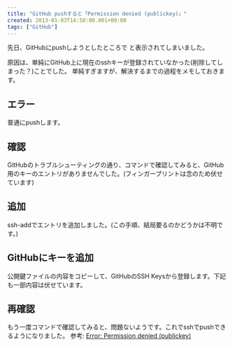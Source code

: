```yaml
---
title: "GitHub pushすると「Permission denied (publickey)」"
created: 2013-01-03T14:58:00.001+09:00
tags: ["GitHub"]
---
```

先日、GitHubにpushしようとしたところで と表示されてしまいました。

原因は、単純にGitHub上に現在のsshキーが登録されていなかった(削除してしまった？)ことでした。 単純すぎますが、解決するまでの過程をメモしておきます。
<!--more-->
## エラー

普通にpushします。

## 確認

GitHubのトラブルシューティングの通り、コマンドで確認してみると、GitHub用のキーのエントリがありませんでした。(フィンガープリントは念のため伏せています)

## 追加

ssh-addでエントリを追加しました。(この手順、結局要るのかどうかは不明です。)

## GitHubにキーを追加

公開鍵ファイルの内容をコピーして、GitHubのSSH Keysから登録します。下記も一部内容は伏せています。

## 再確認

もう一度コマンドで確認してみると、問題ないようです。これでsshでpushできるようになりました。
参考:
[Error: Permission denied (publickey)](https://help.github.com/articles/error-permission-denied-publickey)
